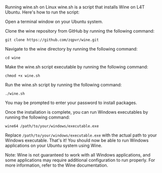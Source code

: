 Running wine.sh on Linux
wine.sh is a script that installs Wine on L4T Ubuntu. Here's how to run the script:

Open a terminal window on your Ubuntu system.

Clone the wine repository from GitHub by running the following command:
```
git clone https://github.com/zqpvr/wine.git
```
Navigate to the wine directory by running the following command:
```
cd wine
```
Make the wine.sh script executable by running the following command:
```
chmod +x wine.sh
```
Run the wine.sh script by running the following command:
```
./wine.sh
```
You may be prompted to enter your password to install packages.

Once the installation is complete, you can run Windows executables by running the following command:

```
wine64 /path/to/your/windows/executable.exe
```
Replace `/path/to/your/windows/executable.exe` with the actual path to your Windows executable.
That's it! You should now be able to run Windows applications on your Ubuntu system using Wine.

Note: Wine is not guaranteed to work with all Windows applications, and some applications may require additional configuration to run properly. For more information, refer to the Wine documentation.
